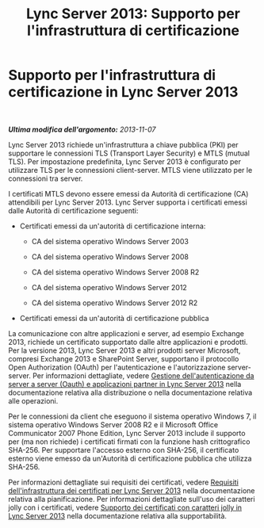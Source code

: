 ﻿---
title: "Lync Server 2013: Supporto per l'infrastruttura di certificazione"
TOCTitle: Supporto per l'infrastruttura di certificazione
ms:assetid: 47aa5c95-eb60-4d4b-81d5-7fdaef1a1145
ms:mtpsurl: https://technet.microsoft.com/it-it/library/Gg425950(v=OCS.15)
ms:contentKeyID: 49300417
ms.date: 08/24/2015
mtps_version: v=OCS.15
ms.translationtype: HT
---

# Supporto per l'infrastruttura di certificazione in Lync Server 2013

 

_**Ultima modifica dell'argomento:** 2013-11-07_

Lync Server 2013 richiede un'infrastruttura a chiave pubblica (PKI) per supportare le connessioni TLS (Transport Layer Security) e MTLS (mutual TLS). Per impostazione predefinita, Lync Server 2013 è configurato per utilizzare TLS per le connessioni client-server. MTLS viene utilizzato per le connessioni tra server.

I certificati MTLS devono essere emessi da Autorità di certificazione (CA) attendibili per Lync Server 2013. Lync Server supporta i certificati emessi dalle Autorità di certificazione seguenti:

  - Certificati emessi da un'autorità di certificazione interna:
    
      - CA del sistema operativo Windows Server 2003
    
      - CA del sistema operativo Windows Server 2008
    
      - CA del sistema operativo Windows Server 2008 R2
    
      - CA del sistema operativo Windows Server 2012
    
      - CA del sistema operativo Windows Server 2012 R2

  - Certificati emessi da un'autorità di certificazione pubblica

La comunicazione con altre applicazioni e server, ad esempio Exchange 2013, richiede un certificato supportato dalle altre applicazioni e prodotti. Per la versione 2013, Lync Server 2013 e altri prodotti server Microsoft, compresi Exchange 2013 e SharePoint Server, supportano il protocollo Open Authorization (OAuth) per l'autenticazione e l'autorizzazione server-server. Per informazioni dettagliate, vedere [Gestione dell'autenticazione da server a server (Oauth) e applicazioni partner in Lync Server 2013](lync-server-2013-managing-server-to-server-authentication-oauth-and-partner-applications.md) nella documentazione relativa alla distribuzione o nella documentazione relativa alle operazioni.

Per le connessioni da client che eseguono il sistema operativo Windows 7, il sistema operativo Windows Server 2008 R2 e il Microsoft Office Communicator 2007 Phone Edition, Lync Server 2013 include il supporto per (ma non richiede) i certificati firmati con la funzione hash crittografico SHA-256. Per supportare l'accesso esterno con SHA-256, il certificato esterno viene emesso da un'Autorità di certificazione pubblica che utilizza SHA-256.

Per informazioni dettagliate sui requisiti dei certificati, vedere [Requisiti dell'infrastruttura dei certificati per Lync Server 2013](lync-server-2013-certificate-infrastructure-requirements.md) nella documentazione relativa alla pianificazione. Per informazioni dettagliate sull'uso dei caratteri jolly con i certificati, vedere [Supporto dei certificati con caratteri jolly in Lync Server 2013](lync-server-2013-wildcard-certificate-support.md) nella documentazione relativa alla supportabilità.

